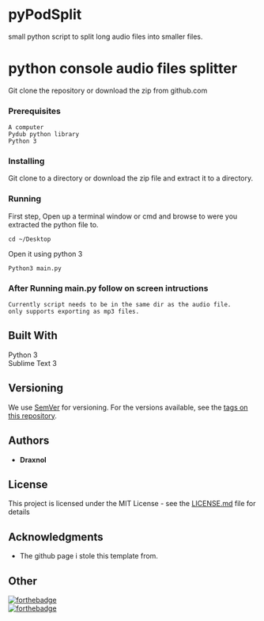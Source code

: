 # pyPodSplit
small python script to split long audio files into smaller files.
# python console audio files splitter

Git clone the repository or download the zip from github.com
### Prerequisites


```
A computer
Pydub python library
Python 3
```

### Installing
Git clone to a directory or download the zip file and extract it to a directory.
### Running
First step, Open up a terminal window or cmd and browse to were you extracted the python file to.

```
cd ~/Desktop
```

Open it using python 3

```
Python3 main.py
```
### After Running main.py follow on screen intructions
```
Currently script needs to be in the same dir as the audio file.
only supports exporting as mp3 files.
```

## Built With
Python 3  
Sublime Text 3

## Versioning

We use [SemVer](http://semver.org/) for versioning. For the versions available, see the [tags on this repository](https://github.com/your/project/tags). 

## Authors

* **Draxnol**

## License

This project is licensed under the MIT License - see the [LICENSE.md](LICENSE.md) file for details

## Acknowledgments

* The github page i stole this template from.
## Other
[![forthebadge](http://forthebadge.com/images/badges/uses-badges.svg)](http://forthebadge.com)  
[![forthebadge](http://forthebadge.com/images/badges/built-with-resentment.svg)](http://forthebadge.com)
